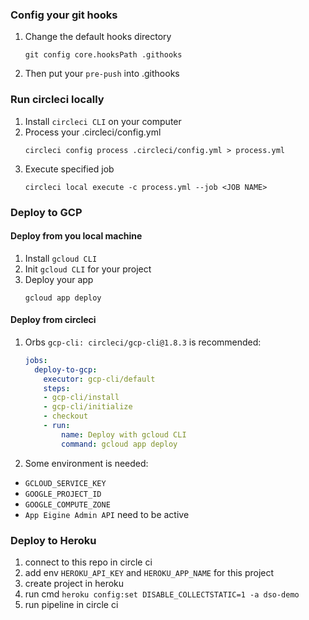 ### Config your git hooks
1. Change the default hooks directory
    ```shell script
    git config core.hooksPath .githooks
    ```
2. Then put your `pre-push` into .githooks

### Run circleci locally
1. Install `circleci CLI` on your computer
2. Process your .circleci/config.yml
    ```shell script
    circleci config process .circleci/config.yml > process.yml   
    ```
3. Execute specified job
    ```shell script
    circleci local execute -c process.yml --job <JOB NAME>
    ```

### Deploy to GCP
#### Deploy from you local machine
1. Install `gcloud CLI`
2. Init `gcloud CLI` for your project
3. Deploy your app
    ```shell script
    gcloud app deploy
    ```
#### Deploy from circleci
1. Orbs `gcp-cli: circleci/gcp-cli@1.8.3` is recommended:
    ```yaml
    jobs:
      deploy-to-gcp:
        executor: gcp-cli/default
        steps:
        - gcp-cli/install
        - gcp-cli/initialize
        - checkout
        - run:
            name: Deploy with gcloud CLI
            command: gcloud app deploy
    ```
2. Some environment is needed:
 - `GCLOUD_SERVICE_KEY` 
 - `GOOGLE_PROJECT_ID`
 - `GOOGLE_COMPUTE_ZONE`
 - `App Eigine Admin API` need to be active

### Deploy to Heroku
1. connect to this repo in circle ci
2. add env `HEROKU_API_KEY` and `HEROKU_APP_NAME` for this project
3. create project in heroku
4. run cmd `heroku config:set DISABLE_COLLECTSTATIC=1 -a dso-demo`
5. run pipeline in circle ci



